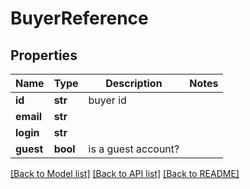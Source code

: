 # BuyerReference

## Properties
Name | Type | Description | Notes
------------ | ------------- | ------------- | -------------
**id** | **str** | buyer id | 
**email** | **str** |  | 
**login** | **str** |  | 
**guest** | **bool** | is a guest account? | 

[[Back to Model list]](../README.md#documentation-for-models) [[Back to API list]](../README.md#documentation-for-api-endpoints) [[Back to README]](../README.md)


